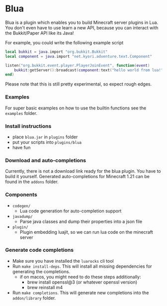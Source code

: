 # Blua
Blua is a plugin which enables you to build Minecraft server plugins in Lua. You don't even have to use
learn a new API, because you can interact with the Bukkit/Paper API like its Java!

For example, you could write the following example script

```lua
local bukkit = java.import "org.bukkit.Bukkit"
local component = java.import "net.kyori.adventure.text.Component"

listen("org.bukkit.event.player.PlayerJoinEvent", function(event)
    bukkit:getServer():broadcast(component:text("hello world from lua!"))
end)
```

Please note that this is still pretty experimental, so expect rough edges.

### Examples
For super basic examples on how to use the builtin functions see the `examples` folder.

### Install instructions
* place `blua.jar` in `plugins` folder
* put your scripts into `plugins/blua`
* have fun

### Download and auto-completions
Currently, there is not a download link ready for the blua plugin. You have to build it yourself. 
Generated auto-completions for Minecraft 1.21 can be found in the `addons` folder.

### Components
* `codegen/`
  * Lua code generation for auto-completion support
* `javadump/`
  * Parse java classes and dump their properties into a json file
* `plugin/`
  * Plugin embedding luajit, so we can run lua code on the minecraft server

### Generate code completions
* Make sure you have installed the `luarocks` cli tool
* Run `make install-deps`. This will install all missing dependencies for generating the completions.
  * if on macos, you might need to do these steps additionally:
    * brew install openssl@3 (or whatever openssl version)
    * brew reinstall m4
* Run `make completions`. This will generate new completions into the `addon/library` folder.

